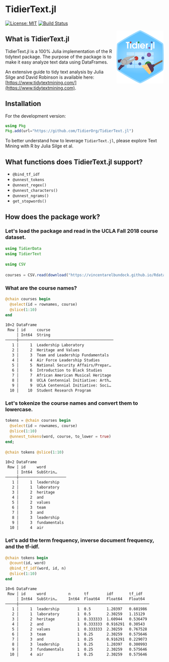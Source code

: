 # TidierText.jl

[![License: MIT](https://img.shields.io/badge/License-MIT-green.svg)](https://github.com/TidierOrg/TidierData.jl/blob/main/LICENSE)
[![Build Status](https://github.com/TidierOrg/TidierText.jl/actions/workflows/CI.yml/badge.svg?branch=main)](https://github.com/TidierOrg/TidierText.jl/actions/workflows/CI.yml?query=branch%3Amain)

<img src="https://raw.githubusercontent.com/TidierOrg/Tidier.jl/main/docs/src/assets/Tidier_jl_logo.png" align="right" style="padding-left:10px;" width="150"/>

## What is TidierText.jl

TidierText.jl is a 100% Julia implementation of the R tidytext package. The purpose of the package is to make it easy analyze text data using DataFrames.

An extensive guide to tidy text analysis by Julia Silge and David Robinson is available here: [https://www.tidytextmining.com/](https://www.tidytextmining.com).

## Installation

For the development version:

```julia
using Pkg
Pkg.add(url="https://github.com/TidierOrg/TidierText.jl")
```

To better understand how to leverage `TidierText.jl`, please explore Text Mining with R by Julia Silge et al. 

## What functions does TidierText.jl support?

- `@bind_tf_idf`
- `@unnest_tokens`
- `@unnest_regex()`
- `@unnest_characters()`
- `@unnest_ngrams()`
- `get_stopwords()`

## How does the package work?

### Let's load the package and read in the UCLA Fall 2018 course dataset.

```julia
using TidierData
using TidierText

using CSV

courses = CSV.read(download("https://vincentarelbundock.github.io/Rdatasets/csv/openintro/ucla_f18.csv"), DataFrame)
```

### What are the course names?

```julia
@chain courses begin
  @select(id = rownames, course)
  @slice(1:10)
end
```

```
10×2 DataFrame
 Row │ id     course                            
     │ Int64  String                            
─────┼──────────────────────────────────────────
   1 │     1  Leadership Laboratory
   2 │     2  Heritage and Values
   3 │     3  Team and Leadership Fundamentals
   4 │     4  Air Force Leadership Studies
   5 │     5  National Security Affairs/Prepar…
   6 │     6  Introduction to Black Studies
   7 │     7  African American Musical Heritage
   8 │     8  UCLA Centennial Initiative: Arth…
   9 │     9  UCLA Centennial Initiative: Soci…
  10 │    10  Student Research Program
```

### Let's tokenize the course names and convert them to lowercase.

```julia
tokens = @chain courses begin
  @select(id = rownames, course)
  @slice(1:10)
  @unnest_tokens(word, course, to_lower = true)
end;

@chain tokens @slice(1:10)
```

```
10×2 DataFrame
 Row │ id     word         
     │ Int64  SubStrin…    
─────┼─────────────────────
   1 │     1  leadership
   2 │     1  laboratory
   3 │     2  heritage
   4 │     2  and
   5 │     2  values
   6 │     3  team
   7 │     3  and
   8 │     3  leadership
   9 │     3  fundamentals
  10 │     4  air
```

### Let's add the term frequency, inverse document frequency, and the tf-idf.

```julia
@chain tokens begin
  @count(id, word)
  @bind_tf_idf(word, id, n)
  @slice(1:10)
end
```

```
10×6 DataFrame
 Row │ id     word          n      tf        idf       tf_idf   
     │ Int64  SubStrin…     Int64  Float64   Float64   Float64  
─────┼──────────────────────────────────────────────────────────
   1 │     1  leadership        1  0.5       1.20397   0.601986
   2 │     1  laboratory        1  0.5       2.30259   1.15129
   3 │     2  heritage          1  0.333333  1.60944   0.536479
   4 │     2  and               1  0.333333  0.916291  0.30543
   5 │     2  values            1  0.333333  2.30259   0.767528
   6 │     3  team              1  0.25      2.30259   0.575646
   7 │     3  and               1  0.25      0.916291  0.229073
   8 │     3  leadership        1  0.25      1.20397   0.300993
   9 │     3  fundamentals      1  0.25      2.30259   0.575646
  10 │     4  air               1  0.25      2.30259   0.575646
```